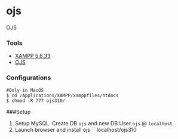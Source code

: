 # ojs
OJS

### Tools
* [XAMPP 5.6.33](https://sourceforge.net/projects/xampp/files/)
* [OJS](https://pkp.sfu.ca/ojs/ojs_download/)

### Configurations
```console
#Only in MacOS
$ cd /Applications/XAMPP/xamppfiles/htdocs
$ chmod -R 777 ojs310/
```

###Setup
1. Setup MySQL. Create DB ```ojs``` and new DB User ```ojs``` @ ```localhost```
1. Launch browser and install ojs ```localhost/ojs310


